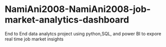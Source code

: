 # NamiAni2008-NamiAni2008-job-market-analytics-dashboard
End to End data analytcs project using python,SQL, and power BI to expore real time job market insights
